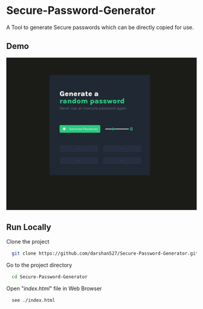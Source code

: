 # Secure-Password-Generator
A Tool to generate Secure passwords which can be directly copied for use.

## Demo

![Demo video](https://github.com/darshan527/Secure-Password-Generator/blob/master/demo/pass4.gif)

## Run Locally

Clone the project

```bash
  git clone https://github.com/darshan527/Secure-Password-Generator.git
```

Go to the project directory

```bash
  cd Secure-Password-Generator
```

Open "*index.html*" file in Web Browser

```bash
  see ./index.html
```
